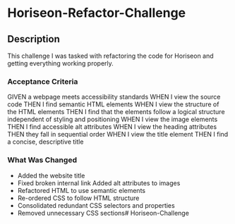 # Horiseon-Refactor-Challenge

## Description

This challenge I was tasked with refactoring the code for Horiseon and getting everything working properly. 

### Acceptance Criteria

GIVEN a webpage meets accessibility standards
WHEN I view the source code
THEN I find semantic HTML elements
WHEN I view the structure of the HTML elements
THEN I find that the elements follow a logical structure independent of styling and positioning
WHEN I view the image elements
THEN I find accessible alt attributes
WHEN I view the heading attributes
THEN they fall in sequential order
WHEN I view the title element
THEN I find a concise, descriptive title

### What Was Changed

* Added the website title
* Fixed broken internal link
 Added alt attributes to images
* Refactored HTML to use semantic elements
* Re-ordered CSS to follow HTML structure
* Consolidated redundant CSS selectors and properties
* Removed unnecessary CSS sections# Horiseon-Challenge
